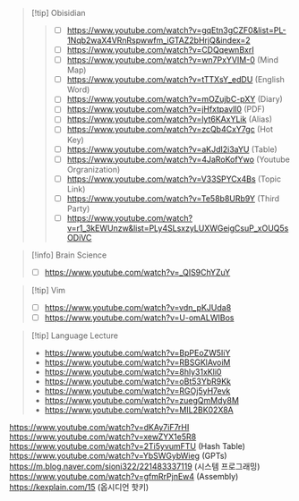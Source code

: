 
> [!tip] Obisidian
> > - [ ]  https://www.youtube.com/watch?v=gqEtn3gCZF0&list=PL-1Nqb2waX4VRnRspwwfm_iGTAZ2bHrjQ&index=2
> > - [ ] https://www.youtube.com/watch?v=CDQqewnBxrI
> > - [ ] https://www.youtube.com/watch?v=wn7PxYVIM-0 (Mind Map)
> > - [ ] https://www.youtube.com/watch?v=tTTXsY_edDU (English Word)
> > - [ ] https://www.youtube.com/watch?v=mOZujbC-pXY (Diary)
> > - [ ] https://www.youtube.com/watch?v=jHfxtpavll0 (PDF)
> > - [ ] https://www.youtube.com/watch?v=lyt6KAxYLik (Alias)
> > - [ ] https://www.youtube.com/watch?v=zcQb4CxY7gc (Hot Key)
> > - [ ] https://www.youtube.com/watch?v=aKJdI2i3aYU (Table)
> > - [ ] https://www.youtube.com/watch?v=4JaRoKofYwo (Youtube Orgranization)
> > - [ ] https://www.youtube.com/watch?v=V33SPYCx4Bs (Topic Link)
> > - [ ] https://www.youtube.com/watch?v=Te58b8URb9Y (Third Party)
> > - [ ] https://www.youtube.com/watch?v=r1_3kEWUnzw&list=PLy4SLsxzyLUXWGeigCsuP_xOUQ5sODiVC
> > 


> [!info] Brain Science
> - [ ]  https://www.youtube.com/watch?v=_QIS9ChYZuY


> [!tip] Vim
> - [ ] https://www.youtube.com/watch?v=vdn_pKJUda8
> - [ ] https://www.youtube.com/watch?v=U-omALWIBos


> [!tip] Language Lecture
> - https://www.youtube.com/watch?v=BpPEoZW5IiY
> - https://www.youtube.com/watch?v=RBSGKlAvoiM
> - https://www.youtube.com/watch?v=8hly31xKli0
> - https://www.youtube.com/watch?v=oBt53YbR9Kk
> - https://www.youtube.com/watch?v=RGOj5yH7evk
> - https://www.youtube.com/watch?v=zuegQmMdy8M
> - https://www.youtube.com/watch?v=MIL2BK02X8A

https://www.youtube.com/watch?v=dKAy7iF7rHI
https://www.youtube.com/watch?v=xewZYX1e5R8
https://www.youtube.com/watch?v=2Ti5yvumFTU (Hash Table)
https://www.youtube.com/watch?v=YbSWGybWieg (GPTs)
https://m.blog.naver.com/sioni322/221483337119 (시스템 프로그래밍)
https://www.youtube.com/watch?v=gfmRrPjnEw4 (Assembly)
https://kexplain.com/15 (옵시디언 핫키)
